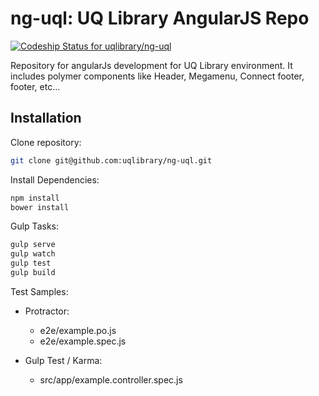 # ng-uql: UQ Library AngularJS Repo

[![Codeship Status for uqlibrary/ng-uql](https://app.codeship.com/projects/fbad25d0-9979-0137-2d50-326b4cf647ab/status?branch=master)](https://app.codeship.com/projects/357957)

Repository for angularJs development for UQ Library environment.
It includes polymer components like Header, Megamenu, Connect footer, footer, etc...

## Installation

Clone repository:

```bash
git clone git@github.com:uqlibrary/ng-uql.git
```

Install Dependencies:

```bash
npm install
bower install
```

Gulp Tasks:

```bash
gulp serve
gulp watch
gulp test
gulp build
```

Test Samples:

- Protractor:

  - e2e/example.po.js
  - e2e/example.spec.js

- Gulp Test / Karma:
  - src/app/example.controller.spec.js
